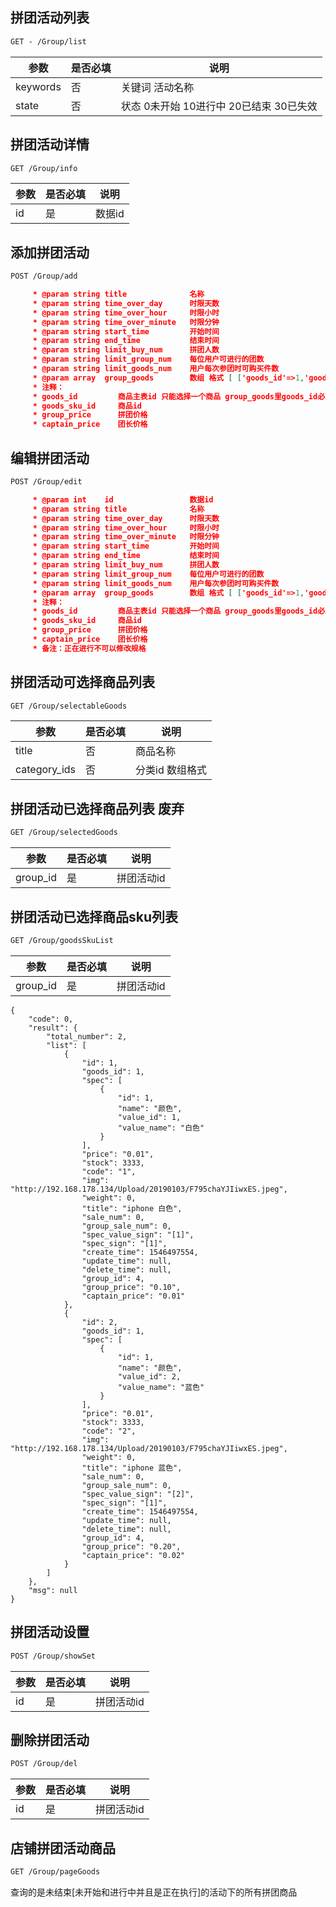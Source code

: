 ## 拼团活动列表

```html
GET - /Group/list
```

| 参数     | 是否必填 | 说明                                    |
| -------- | -------- | --------------------------------------- |
| keywords | 否       | 关键词 活动名称                         |
| state    | 否       | 状态 0未开始 10进行中 20已结束 30已失效 |



## 拼团活动详情

```html
GET /Group/info
```

| 参数 | 是否必填 | 说明   |
| ---- | -------- | ------ |
| id   | 是       | 数据id |



## 添加拼团活动

```html
POST /Group/add
```

```json
     * @param string title              名称
     * @param string time_over_day      时限天数
     * @param string time_over_hour     时限小时
     * @param string time_over_minute   时限分钟
     * @param string start_time         开始时间
     * @param string end_time           结束时间
     * @param string limit_buy_num      拼团人数
     * @param string limit_group_num    每位用户可进行的团数
     * @param string limit_goods_num    用户每次参团时可购买件数
     * @param array  group_goods        数组 格式 [ ['goods_id'=>1,'goods_sku_id'=>1,'group_price'=>1,'captain_price'=>1],['goods_id'=>2,'goods_sku_id'=>2,'group_price'=>2,'captain_price'=>2...] ] 商品选择数组 
     * 注释：
     * goods_id         商品主表id 只能选择一个商品 group_goods里goods_id必须为一
     * goods_sku_id     商品id
     * group_price      拼团价格
     * captain_price    团长价格
```



## 编辑拼团活动

```html
POST /Group/edit
```

```json
     * @param int    id                 数据id
     * @param string title              名称
     * @param string time_over_day      时限天数
     * @param string time_over_hour     时限小时
     * @param string time_over_minute   时限分钟
     * @param string start_time         开始时间
     * @param string end_time           结束时间
     * @param string limit_buy_num      拼团人数
     * @param string limit_group_num    每位用户可进行的团数
     * @param string limit_goods_num    用户每次参团时可购买件数
     * @param array  group_goods        数组 格式 [ ['goods_id'=>1,'goods_sku_id'=>1,'group_price'=>1,'captain_price'=>1],['goods_id'=>2,'goods_sku_id'=>2,'group_price'=>2,'captain_price'=>2...] ] 商品选择数组 
     * 注释：
     * goods_id         商品主表id 只能选择一个商品 group_goods里goods_id必须为一样
     * goods_sku_id     商品id
     * group_price      拼团价格
     * captain_price    团长价格
     * 备注：正在进行不可以修改规格
```



## 拼团活动可选择商品列表

```html
GET /Group/selectableGoods
```

| 参数         | 是否必填 | 说明            |
| ------------ | -------- | --------------- |
| title        | 否       | 商品名称        |
| category_ids | 否       | 分类id 数组格式 |



## 拼团活动已选择商品列表 废弃

```html
GET /Group/selectedGoods
```

| 参数     | 是否必填 | 说明       |
| -------- | -------- | ---------- |
| group_id | 是       | 拼团活动id |



## 拼团活动已选择商品sku列表

```html
GET /Group/goodsSkuList
```

| 参数     | 是否必填 | 说明       |
| -------- | -------- | ---------- |
| group_id | 是       | 拼团活动id |

```
{
    "code": 0,
    "result": {
        "total_number": 2,
        "list": [
            {
                "id": 1,
                "goods_id": 1,
                "spec": [
                    {
                        "id": 1,
                        "name": "颜色",
                        "value_id": 1,
                        "value_name": "白色"
                    }
                ],
                "price": "0.01",
                "stock": 3333,
                "code": "1",
                "img": "http://192.168.178.134/Upload/20190103/F795chaYJIiwxES.jpeg",
                "weight": 0,
                "title": "iphone 白色",
                "sale_num": 0,
                "group_sale_num": 0,
                "spec_value_sign": "[1]",
                "spec_sign": "[1]",
                "create_time": 1546497554,
                "update_time": null,
                "delete_time": null,
                "group_id": 4,
                "group_price": "0.10",
                "captain_price": "0.01"
            },
            {
                "id": 2,
                "goods_id": 1,
                "spec": [
                    {
                        "id": 1,
                        "name": "颜色",
                        "value_id": 2,
                        "value_name": "蓝色"
                    }
                ],
                "price": "0.01",
                "stock": 3333,
                "code": "2",
                "img": "http://192.168.178.134/Upload/20190103/F795chaYJIiwxES.jpeg",
                "weight": 0,
                "title": "iphone 蓝色",
                "sale_num": 0,
                "group_sale_num": 0,
                "spec_value_sign": "[2]",
                "spec_sign": "[1]",
                "create_time": 1546497554,
                "update_time": null,
                "delete_time": null,
                "group_id": 4,
                "group_price": "0.20",
                "captain_price": "0.02"
            }
        ]
    },
    "msg": null
}
```





## 拼团活动设置

```html
POST /Group/showSet
```

| 参数 | 是否必填 | 说明       |
| ---- | -------- | ---------- |
| id   | 是       | 拼团活动id |



## 删除拼团活动

```html
POST /Group/del
```

| 参数 | 是否必填 | 说明       |
| ---- | -------- | ---------- |
| id   | 是       | 拼团活动id |



## 店铺拼团活动商品

```html
GET /Group/pageGoods
```

查询的是未结束[未开始和进行中并且是正在执行]的活动下的所有拼团商品
